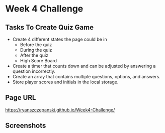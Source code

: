 # Week 4 Challenge

## Tasks To Create Quiz Game
 - Create 4 different states the page could be in 
    - Before the quiz
    - During the quiz
    - After the quiz
    - High Score Board
 - Create a timer that counts down and can be adjusted by answering a question incorrectly.
 - Create an array that contains multiple questions, options, and answers.
 - Store player scores and initials in the local storage.
 ## Page URL
 https://ryanszczepanski.github.io/Week4-Challenge/

 ## Screenshots